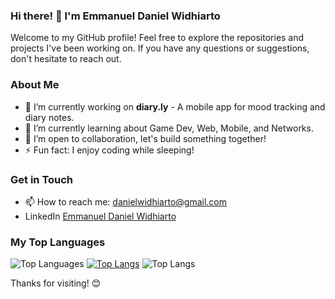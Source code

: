 ### Hi there! 👋 I'm Emmanuel Daniel Widhiarto

Welcome to my GitHub profile! Feel free to explore the repositories and projects I've been working on. If you have any questions or suggestions, don't hesitate to reach out.

### About Me

- 🔭 I’m currently working on **diary.ly** - A mobile app for mood tracking and diary notes.
- 🌱 I’m currently learning about Game Dev, Web, Mobile, and Networks.
- 👯 I’m open to collaboration, let's build something together!
- ⚡ Fun fact: I enjoy coding while sleeping!

### Get in Touch

- 📫 How to reach me: danielwidhiarto@gmail.com
- LinkedIn [Emmanuel Daniel Widhiarto](https://www.linkedin.com/in/danielwidhiarto/)

### My Top Languages

![Top Languages](https://github-readme-stats.vercel.app/api/top-langs/?username=danielwidhiarto&layout=compact)
[![Top Langs](https://github-readme-stats.vercel.app/api/top-langs/?username=danielwidhiarto)](https://github.com/anuraghazra/github-readme-stats)
![Top Langs](https://github-readme-stats.vercel.app/api/top-langs/?username=danielwidhiarto&langs_count=8)

Thanks for visiting! 😊
